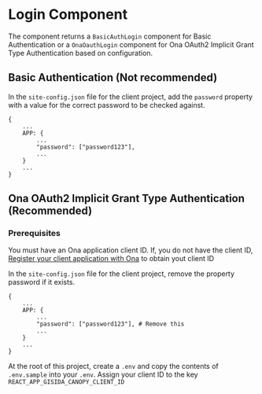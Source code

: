 # Login Component

The component returns a `BasicAuthLogin` component for Basic Authentication or a `OnaOauthLogin` component for
Ona OAuth2 Implicit Grant Type Authentication based on configuration.

## Basic Authentication (Not recommended)

In the `site-config.json` file for the client project, add the `password` property with a value for
the correct password to be checked against.

```
{
    ...
    APP: {
        ...
        "password": ["password123"],
        ...
    }
    ...
}
```

## Ona OAuth2 Implicit Grant Type Authentication (Recommended)

### Prerequisites

You must have an Ona application client ID. If, you do not have the client ID, [Register your client application with Ona](https://api.ona.io/static/docs/authentication.html#using-oauth2-with-the-ona-api) to obtain yout client ID


In the `site-config.json` file for the client project, remove the property password if it exists.

```
{
    ...
    APP: {
        ...
        "password": ["password123"], # Remove this
        ...
    }
    ...
}
```

At the root of this project, create a `.env` and copy the contents of `.env.sample` into your `.env`.
Assign your client ID to the key `REACT_APP_GISIDA_CANOPY_CLIENT_ID`
